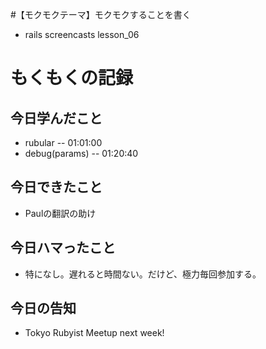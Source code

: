 #【モクモクテーマ】モクモクすることを書く
* rails screencasts lesson_06

# もくもくの記録
## 今日学んだこと
* rubular -- 01:01:00
* debug(params) -- 01:20:40

## 今日できたこと
* Paulの翻訳の助け

## 今日ハマったこと
* 特になし。遅れると時間ない。だけど、極力毎回参加する。

## 今日の告知
* Tokyo Rubyist Meetup next week!

